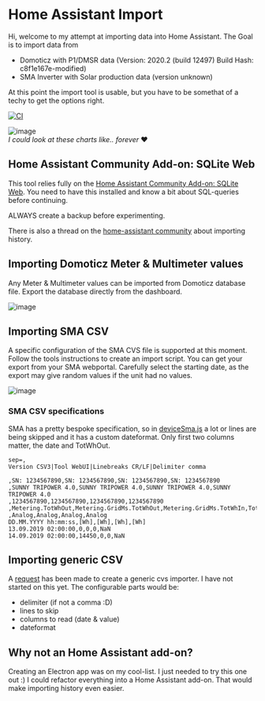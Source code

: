 # Home Assistant Import

Hi, welcome to my attempt at importing data into Home Assistant. The Goal is to import data from

- Domoticz with P1/DMSR data (Version: 2020.2 (build 12497) Build Hash: c8f1e167e-modified)
- SMA Inverter with Solar production data (version unknown)

At this point the import tool is usable, but you have to be somethat of a techy to get the options right.

[![CI](https://github.com/Johanbos/home-assistant-import/actions/workflows/release.yml/badge.svg)](https://github.com/Johanbos/home-assistant-import/actions/workflows/release.yml)

![image](https://user-images.githubusercontent.com/6775602/177726351-c687a04c-0a07-4c3b-9bf9-7d60b65941c9.png)  
_I could look at these charts like.. forever_ :heart:

## Home Assistant Community Add-on: SQLite Web
This tool relies fully on the <a href="https://community.home-assistant.io/t/home-assistant-community-add-on-sqlite-web/68912" target="blank">Home Assistant Community Add-on: SQLite Web</a>. You need to have this installed and know a bit about SQL-queries before continuing.

ALWAYS create a backup before experimenting.

There is also a thread on the [home-assistant community](https://community.home-assistant.io/t/import-domoticz-history/162489/7) about importing history.

## Importing Domoticz Meter & Multimeter values

Any Meter & Multimeter values can be imported from Domoticz database file. Export the database directly from the dashboard. 

![image](https://user-images.githubusercontent.com/6775602/168067633-f0381250-c1fd-4b48-9380-1b314eee517b.png)
  
## Importing SMA CSV

A specific configuration of the SMA CVS file is supported at this moment. Follow the tools instructions to create an import script. You can get your export from your SMA webportal. Carefully select the starting date, as the export may give random values if the unit had no values.

![image](https://user-images.githubusercontent.com/6775602/168069333-ce77a5b3-f079-4861-983e-0957296efafa.png)

### SMA CSV specifications

SMA has a pretty bespoke specification, so in [deviceSma.js](https://github.com/Johanbos/home-assistant-import/blob/main/src/core/deviceSma.js) a lot or lines are being skipped and it has a custom dateformat. Only first two columns matter, the date and TotWhOut.

```
sep=,
Version CSV3|Tool WebUI|Linebreaks CR/LF|Delimiter comma

,SN: 1234567890,SN: 1234567890,SN: 1234567890,SN: 1234567890
,SUNNY TRIPOWER 4.0,SUNNY TRIPOWER 4.0,SUNNY TRIPOWER 4.0,SUNNY TRIPOWER 4.0
,1234567890,1234567890,1234567890,1234567890
,Metering.TotWhOut,Metering.GridMs.TotWhOut,Metering.GridMs.TotWhIn,TotVal.TotCsmp
,Analog,Analog,Analog,Analog
DD.MM.YYYY hh:mm:ss,[Wh],[Wh],[Wh],[Wh]
13.09.2019 02:00:00,0,0,0,NaN
14.09.2019 02:00:00,14450,0,0,NaN
```

## Importing generic CSV

A [request](https://github.com/Johanbos/home-assistant-import/issues/12) has been made to create a generic cvs importer. I have not started on this yet. The configurable parts would be:

- delimiter (if not a comma :D)
- lines to skip
- columns to read (date & value)
- dateformat

## Why not an Home Assistant add-on?

Creating an Electron app was on my cool-list. I just needed to try this one out :)
I could refactor everything into a Home Assistant add-on. That would make importing history even easier.
